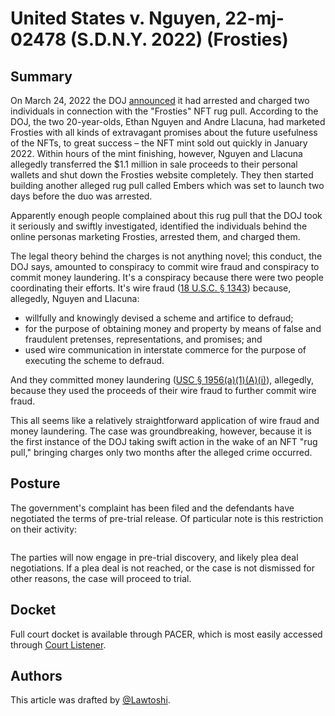 # United States v. Nguyen, 22-mj-02478 (S.D.N.Y. 2022) (Frosties)

## Summary <a href="#summary" id="summary"></a>

On March 24, 2022 the DOJ [announced](https://www.justice.gov/usao-sdny/pr/two-defendants-charged-non-fungible-token-nft-fraud-and-money-laundering-scheme-0) it had arrested and charged two individuals in connection with the "Frosties" NFT rug pull. According to the DOJ, the two 20-year-olds, Ethan Nguyen and Andre Llacuna, had marketed Frosties with all kinds of extravagant promises about the future usefulness of the NFTs, to great success – the NFT mint sold out quickly in January 2022. Within hours of the mint finishing, however, Nguyen and Llacuna allegedly transferred the $1.1 million in sale proceeds to their personal wallets and shut down the Frosties website completely.  They then started building another alleged rug pull called Embers which was set to launch two days before the duo was arrested.

Apparently enough people complained about this rug pull that the DOJ took it seriously and swiftly investigated, identified the individuals behind the online personas marketing Frosties, arrested them, and charged them.

The legal theory behind the charges is not anything novel; this conduct, the DOJ says, amounted to conspiracy to commit wire fraud and conspiracy to commit money laundering. It's a conspiracy because there were two people coordinating their efforts. It's wire fraud ([18 U.S.C. § 1343](https://www.law.cornell.edu/uscode/text/18/1343)) because, allegedly, Nguyen and Llacuna:

* willfully and knowingly devised a scheme and artifice to defraud;
* for the purpose of obtaining money and property by means of false and fraudulent pretenses, representations, and promises; and
* used wire communication in interstate commerce for the purpose of executing the scheme to defraud.

And they committed money laundering ([USC § 1956(a)(1)(A)(i)](https://www.law.cornell.edu/uscode/text/18/1956)), allegedly, because they used the proceeds of their wire fraud to further commit wire fraud.

This all seems like a relatively straightforward application of wire fraud and money laundering. The case was groundbreaking, however, because it is the first instance of the DOJ taking swift action in the wake of an NFT "rug pull," bringing charges only two months after the alleged crime occurred. &#x20;

## Posture <a href="#posture" id="posture"></a>

The government's complaint has been filed and the defendants have negotiated the terms of pre-trial release. Of particular note is this restriction on their activity:

<figure><img src="../../.gitbook/assets/image (2).png" alt=""><figcaption></figcaption></figure>

The parties will now engage in pre-trial discovery, and likely plea deal negotiations. If a plea deal is not reached, or the case is not dismissed for other reasons, the case will proceed to trial.

## Docket <a href="#docket" id="docket"></a>

Full court docket is available through PACER, which is most easily accessed through [Court Listener](https://www.courtlistener.com/docket/63191924/united-states-v-nguyen/).

## Authors

This article was drafted by [@Lawtoshi](https://twitter.com/lawtoshi).&#x20;

